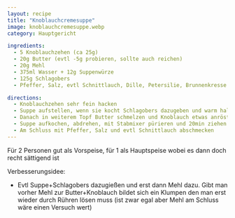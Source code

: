 ```yaml
---
layout: recipe
title: "Knoblauchcremesuppe"
image: knoblauchcremesuppe.webp
category: Hauptgericht

ingredients:
  - 5 Knoblauchzehen (ca 25g)
  - 20g Butter (evtl -5g probieren, sollte auch reichen)
  - 20g Mehl
  - 375ml Wasser + 12g Suppenwürze
  - 125g Schlagobers
  - Pfeffer, Salz, evtl Schnittlauch, Dille, Petersilie, Brunnenkresse (am Bild) oder Croutons

directions:
  - Knoblauchzehen sehr fein hacken
  - Suppe aufstellen, wenn sie kocht Schlagobers dazugeben und warm halten
  - Danach in weiterem Topf Butter schmelzen und Knoblauch etwas anrösten. Dann Mehl dazugeben und verrühren. Dann mit der Suppe+Schlagobers Mischung aufgießen und ständig mit Schneebesen rühren (Ziel ist keine Klumpen zu haben!)
  - Suppe aufkochen, abdrehen, mit Stabmixer pürieren und 20min ziehen lassen
  - Am Schluss mit Pfeffer, Salz und evtl Schnittlauch abschmecken
---
```


Für 2 Personen gut als Vorspeise, für 1 als Hauptspeise wobei es dann doch recht sättigend ist

Verbesserungsidee:
- Evtl Suppe+Schlagobers dazugießen und erst dann Mehl dazu. Gibt man vorher Mehl zur Butter+Knoblauch bildet sich ein Klumpen den man erst wieder durch Rühren lösen muss (ist zwar egal aber Mehl am Schluss wäre einen Versuch wert)
